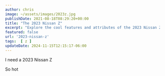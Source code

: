 ```yaml
---
author: chris
image: ~/assets/images/2023z.jpg
publishDate: 2021-08-18T08:29:20+00:00
title: "The 2023 Nissan Z"
excerpt: "Explore the cool features and attributes of the 2023 Nissan Z in this comprehensive blog post."
featured: false
url: '2023-nissan-z'
tags:  [ z ] 
updateDate: 2024-11-15T12:15:17-06:00
---
```


I need a 2023 Nissan Z 

So hot
